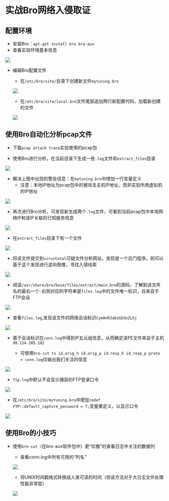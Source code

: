 # 实战Bro网络入侵取证

## 配置环境

- 安装Bro：`apt-get install bro bro-aux`
- 查看实验环境基本信息

![](Img/0.png)

- 编辑Bro配置文件

  - 在`/etc/bro/site/`目录下创建新文件`mytuning.bro`
  
  ![](Img/2.png)

  - 在`/etc/bro/site/local.bro`文件尾部追加两行新配置代码，加载新创建的文件
  
  ![](Img/1.png)

## 使用Bro自动化分析pcap文件

- 下载`pcap attack trace`实验使用的pcap包

- 使用Bro进行分析，在当前目录下生成一些`.log`文件和`extract_files`目录

![](Img/3.png)

- 解决上图中出现的警告信息：在`mytuning.bro`中增加一行变量定义
  - 注意：本地IP地址为pcap包中的被攻击主机IP地址，而非实验所用虚拟机的IP地址

![](Img/4.png)

- 再次进行Bro分析，可发现新生成两个`.log`文件，可看到当前pcap包中本地网络IP和该IP关联的已知服务信息

![](Img/40.png)

- 在`extract_files`目录下有一个文件

![](Img/5.png)

- 将该文件提交到`virustotal`可疑文件分析网站，发现是一个后门程序。则可以基于这个发现进行逆向倒推，寻找入侵线索

![](Img/6.png)

- 阅读`/usr/share/bro/base/files/extract/main.bro`的源码，了解到该文件名的最右一个`-`右侧对应的字符串是`files.log`中的文件唯一标识，且来自于FTP会话

![](Img/7.png)

- 查看`files.log`,发现该文件的网络会话标识`CymAnR3aDzGEdoZLhj`

![](Img/8.png)

- 基于会话标识在`conn.log`中得到IP五元组信息，从而确定该PE文件来自于主机`98.114.205.102`

  - 可使用`bro-cut ts id.orig_h id.orig_p id.resp_h id_resp_p proto < conn.log`仅输出我们关注的信息


![](Img/9.png)


- `ftp.log`中默认不会显示捕获的FTP登录口令

![](Img/10.png)

- 在`/etc/bro/site/mytuning.bro`中增加`redef FTP::default_capture_password = T;`变量重定义，以显示口令

![](Img/11.png)

## 使用Bro的小技巧

- 使用`bro-cut`（在bro-aux软件包中）更“优雅”的查看日志中关注的数据列

  - 查看conn.log中所有可用的“列名”

  ![](Img/12.png)

  - 将UNIX时间戳格式转换成人类可读的时间（但该方法对于大日志文件处理性能非常低）

  ![](Img/13.png)
